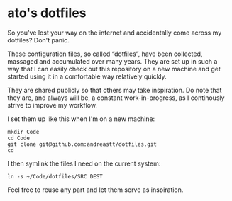 # ato's dotfiles

So you've lost your way on the internet
and accidentally come across my dotfiles?
Don't panic.

These configuration files, so called “dotfiles”,
have been collected, massaged and accumulated over many years.
They are set up in such a way that I can easily check out
this repository on a new machine
and get started using it in a comfortable way relatively quickly.

They are shared publicly so that others may take inspiration.
Do note that they are, and always will be, a constant work-in-progress,
as I continously strive to improve my workflow.

I set them up like this when I'm on a new machine:

```
mkdir Code
cd Code
git clone git@github.com:andreastt/dotfiles.git
cd
```

I then symlink the files I need on the current system:

```
ln -s ~/Code/dotfiles/SRC DEST
```

Feel free to reuse any part and let them serve as inspiration.
